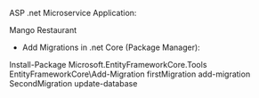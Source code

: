 ASP .net Microservice Application:

Mango Restaurant

- Add Migrations in .net Core (Package Manager):

Install-Package Microsoft.EntityFrameworkCore.Tools
EntityFrameworkCore\Add-Migration firstMigration
add-migration SecondMigration
update-database